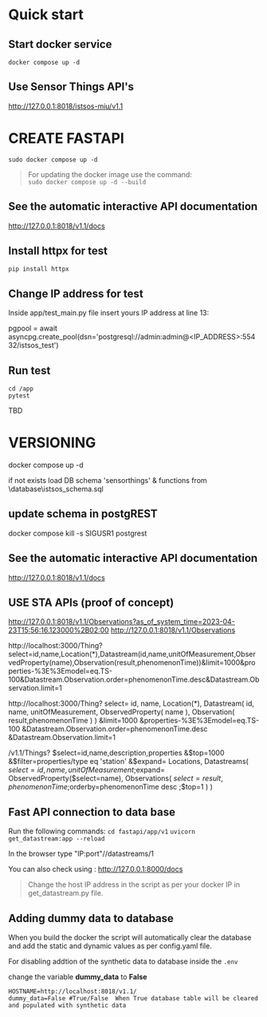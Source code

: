 # Quick start

## Start docker service

```
docker compose up -d
```

## Use Sensor Things API's

http://127.0.0.1:8018/istsos-miu/v1.1

# CREATE FASTAPI

```
sudo docker compose up -d
```
>For updating the docker image use the command: \
```sudo docker compose up -d --build```

## See the automatic interactive API documentation

http://127.0.0.1:8018/v1.1/docs

## Install httpx for test

```
pip install httpx
```

## Change IP address for test

Inside app/test_main.py file insert yours IP address at line 13:

pgpool = await asyncpg.create_pool(dsn='postgresql://admin:admin@<IP_ADDRESS>:55432/istsos_test')

## Run test

```
cd /app
pytest
```

TBD

# VERSIONING

docker compose up -d

if not exists load DB schema 'sensorthings' & functions from 
\database\istsos_schema.sql
## update schema in postgREST
docker compose kill -s SIGUSR1 postgrest

## See the automatic interactive API documentation

http://127.0.0.1:8018/v1.1/docs


## USE STA APIs (proof of concept)

http://127.0.0.1:8018/v1.1/Observations?as_of_system_time=2023-04-23T15:56:16.123000%2B02:00
http://127.0.0.1:8018/v1.1/Observations

http://localhost:3000/Thing?select=id,name,Location(*),Datastream(id,name,unitOfMeasurement,ObservedProperty(name),Observation(result,phenomenonTime))&limit=1000&properties-%3E%3Emodel=eq.TS-100&Datastream.Observation.order=phenomenonTime.desc&Datastream.Observation.limit=1

http://localhost:3000/Thing?
    select=
        id,
        name,
        Location(*),
        Datastream(
            id,
            name,
            unitOfMeasurement,
            ObservedProperty(
                name
            ),
            Observation(
                result,phenomenonTime
            )
        )
    &limit=1000
    &properties-%3E%3Emodel=eq.TS-100
    &Datastream.Observation.order=phenomenonTime.desc
    &Datastream.Observation.limit=1

/v1.1/Things?
    $select=id,name,description,properties
    &$top=1000
    &$filter=properties/type eq 'station'
    &$expand=
    Locations,
        Datastreams(
            $select=
                id,name,unitOfMeasurement
            ;$expand=
                ObservedProperty($select=name),
                Observations(
                    $select=result,phenomenonTime
                    ;$orderby=phenomenonTime desc
        ;$top=1
        )
    )

## Fast API connection to data base

Run the following commands:
`cd fastapi/app/v1`
`uvicorn get_datastream:app --reload`

In the browser type "IP:port"//datastreams/1

You can also check using : http://127.0.0.1:8000/docs

> Change the host IP address in the script as per your docker IP in get_datastream.py file.
    
## Adding dummy data to database

 When you build the docker the script will automatically clear the database and add the static and dynamic values as per config.yaml file. 

For disabling addtion of the synthetic data to database
inside the ```.env```

change the variable  **dummy_data** to **False**

```
HOSTNAME=http://localhost:8018/v1.1/
dummy_data=False #True/False  When True database table will be cleared and populated with synthetic data
```

<!-- 
You can also run the script once the docker is build

Inside ```dummy_data``` folder run the gen_data.py script

For populating data: </br>
```python3 gen_data.py```
> populating data will first clear all the intial data from the database table and then will add data as per config file

For clearing data: </br>
```python3 clear_data.py```
> This will clear all data from the tables

>
## importing hoppscotch files

 - open hoppscotch.io 
 - login
 - import json file from `API_test` folder
 > for CORS error download the browser plugin of hoppscotch </br>
 for more details refer [here](https://docs.hoppscotch.io/documentation/features/interceptor).
 
 
